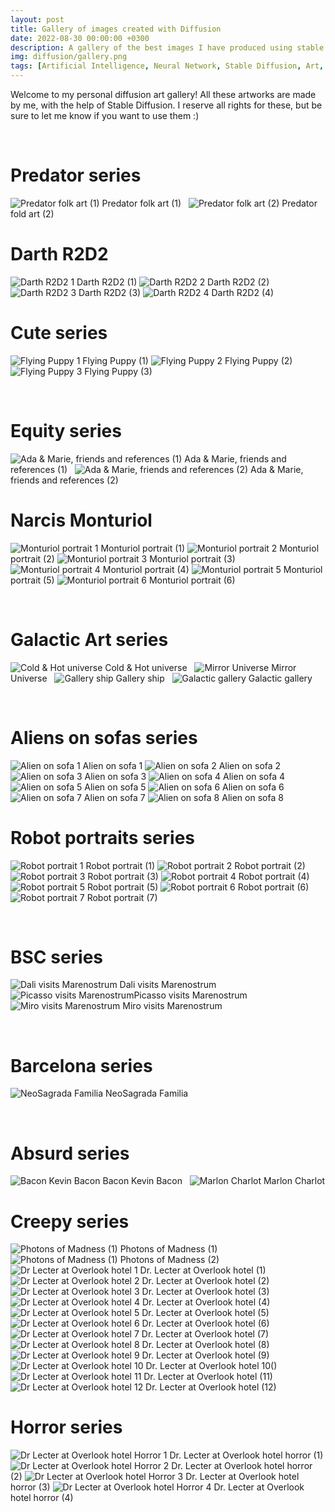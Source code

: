 ```yaml
---
layout: post
title: Gallery of images created with Diffusion
date: 2022-08-30 00:00:00 +0300
description: A gallery of the best images I have produced using stable diffusion.
img: diffusion/gallery.png 
tags: [Artificial Intelligence, Neural Network, Stable Diffusion, Art, Gallery]
---
```


Welcome to my personal diffusion art gallery! All these artworks are made by me, with the help of Stable Diffusion. I reserve all rights for these, but be sure to let me know if you want to use them :)

&nbsp;
# Predator series

![Predator folk art (1)]({{site.baseurl}}/assets/img/diffusion/predator.png) Predator folk art (1)
&nbsp;
![Predator folk art (2)]({{site.baseurl}}/assets/img/diffusion/predator2.png) Predator fold art (2)

# Darth R2D2
![Darth R2D2 1]({{site.baseurl}}/assets/img/diffusion/darth_r2d2.png) Darth R2D2 (1)
![Darth R2D2 2]({{site.baseurl}}/assets/img/diffusion/darth_r2d23.png) Darth R2D2 (2)
![Darth R2D2 3]({{site.baseurl}}/assets/img/diffusion/darth_r2d24.png) Darth R2D2 (3)
![Darth R2D2 4]({{site.baseurl}}/assets/img/diffusion/darth_r2d25.png) Darth R2D2 (4)

# Cute series

![Flying Puppy 1]({{site.baseurl}}/assets/img/diffusion/flying_dog.png) Flying Puppy (1)
![Flying Puppy 2]({{site.baseurl}}/assets/img/diffusion/flying_dog2.png) Flying Puppy (2)
![Flying Puppy 3]({{site.baseurl}}/assets/img/diffusion/flying_dog3.png) Flying Puppy (3)


&nbsp;
# Equity series

![Ada & Marie, friends and references (1)]({{site.baseurl}}/assets/img/diffusion/ada_marie.png)  Ada & Marie, friends and references (1)
&nbsp;
![Ada & Marie, friends and references (2)]({{site.baseurl}}/assets/img/diffusion/ada_marie2.png) Ada & Marie, friends and references (2)

# Narcis Monturiol
![Monturiol portrait 1]({{site.baseurl}}/assets/img/diffusion/narcis1.png) Monturiol portrait (1)
![Monturiol portrait 2]({{site.baseurl}}/assets/img/diffusion/narcis2.png) Monturiol portrait (2)
![Monturiol portrait 3]({{site.baseurl}}/assets/img/diffusion/narcis3.png) Monturiol portrait (3)
![Monturiol portrait 4]({{site.baseurl}}/assets/img/diffusion/narcis4.png) Monturiol portrait (4)
![Monturiol portrait 5]({{site.baseurl}}/assets/img/diffusion/narcis5.png) Monturiol portrait (5)
![Monturiol portrait 6]({{site.baseurl}}/assets/img/diffusion/narcis6.png) Monturiol portrait (6)


&nbsp;
# Galactic Art series

![Cold & Hot universe]({{site.baseurl}}/assets/img/diffusion/gallery.png) Cold & Hot universe
&nbsp;
![Mirror Universe]({{site.baseurl}}/assets/img/diffusion/gallery3.png) Mirror Universe
&nbsp;
![Gallery ship]({{site.baseurl}}/assets/img/diffusion/gallery2.png) Gallery ship
&nbsp;
![Galactic gallery]({{site.baseurl}}/assets/img/diffusion/gallery4.png) Galactic gallery

&nbsp;
# Aliens on sofas series
![Alien on sofa 1]({{site.baseurl}}/assets/img/diffusion/alien_sofa.png) Alien on sofa 1
![Alien on sofa 2]({{site.baseurl}}/assets/img/diffusion/alien_sofa3.png) Alien on sofa 2
![Alien on sofa 3]({{site.baseurl}}/assets/img/diffusion/alien_sofa2.png) Alien on sofa 3
![Alien on sofa 4]({{site.baseurl}}/assets/img/diffusion/alien_sofa4.png) Alien on sofa 4
![Alien on sofa 5]({{site.baseurl}}/assets/img/diffusion/alien_sofa4.png) Alien on sofa 5
![Alien on sofa 6]({{site.baseurl}}/assets/img/diffusion/alien_sofa4.png) Alien on sofa 6
![Alien on sofa 7]({{site.baseurl}}/assets/img/diffusion/alien_sofa4.png) Alien on sofa 7
![Alien on sofa 8]({{site.baseurl}}/assets/img/diffusion/alien_sofa4.png) Alien on sofa 8

# Robot portraits series
![Robot portrait 1]({{site.baseurl}}/assets/img/diffusion/robot_portrait.png) Robot portrait (1)
![Robot portrait 2]({{site.baseurl}}/assets/img/diffusion/robot_portrait2.png) Robot portrait (2)
![Robot portrait 3]({{site.baseurl}}/assets/img/diffusion/robot_portrait3.png) Robot portrait (3)
![Robot portrait 4]({{site.baseurl}}/assets/img/diffusion/robot_portrait4.png) Robot portrait (4)
![Robot portrait 5]({{site.baseurl}}/assets/img/diffusion/robot_portrait5.png) Robot portrait (5)
![Robot portrait 6]({{site.baseurl}}/assets/img/diffusion/robot_portrait6.png) Robot portrait (6)
![Robot portrait 7]({{site.baseurl}}/assets/img/diffusion/robot_portrait7.png) Robot portrait (7)

&nbsp;
# BSC series

![Dali visits Marenostrum]({{site.baseurl}}/assets/img/diffusion/mn_dali.png) Dali visits Marenostrum
&nbsp;
![Picasso visits Marenostrum]({{site.baseurl}}/assets/img/diffusion/mn_picasso.png)Picasso visits Marenostrum
&nbsp;
![Miro visits Marenostrum]({{site.baseurl}}/assets/img/diffusion/mn_miro.png) Miro visits Marenostrum

&nbsp;
# Barcelona series
![NeoSagrada Familia]({{site.baseurl}}/assets/img/diffusion/sagrada.png) NeoSagrada Familia

&nbsp;
# Absurd series
![Bacon Kevin Bacon]({{site.baseurl}}/assets/img/diffusion/kevin.png) Bacon Kevin Bacon
&nbsp;
![Marlon Charlot]({{site.baseurl}}/assets/img/diffusion/marlon.png)   Marlon Charlot

# Creepy series
![Photons of Madness (1)]({{site.baseurl}}/assets/img/diffusion/lecter1.png) Photons of Madness (1)
![Photons of Madness (1)]({{site.baseurl}}/assets/img/diffusion/lecter2.png) Photons of Madness (2)
![Dr Lecter at Overlook hotel 1]({{site.baseurl}}/assets/img/diffusion/redrum.png) Dr. Lecter at Overlook hotel (1)
![Dr Lecter at Overlook hotel 2]({{site.baseurl}}/assets/img/diffusion/redrum2.png) Dr. Lecter at Overlook hotel (2)
![Dr Lecter at Overlook hotel 3]({{site.baseurl}}/assets/img/diffusion/redrum3.png) Dr. Lecter at Overlook hotel (3)
![Dr Lecter at Overlook hotel 4]({{site.baseurl}}/assets/img/diffusion/redrum4.png) Dr. Lecter at Overlook hotel (4)
![Dr Lecter at Overlook hotel 5]({{site.baseurl}}/assets/img/diffusion/redrum5.png) Dr. Lecter at Overlook hotel (5)
![Dr Lecter at Overlook hotel 6]({{site.baseurl}}/assets/img/diffusion/redrum6.png) Dr. Lecter at Overlook hotel (6)
![Dr Lecter at Overlook hotel 7]({{site.baseurl}}/assets/img/diffusion/redrum7.png) Dr. Lecter at Overlook hotel (7)
![Dr Lecter at Overlook hotel 8]({{site.baseurl}}/assets/img/diffusion/redrum8.png) Dr. Lecter at Overlook hotel (8)
![Dr Lecter at Overlook hotel 9]({{site.baseurl}}/assets/img/diffusion/redrum9.png) Dr. Lecter at Overlook hotel (9)
![Dr Lecter at Overlook hotel 10]({{site.baseurl}}/assets/img/diffusion/redrum10.png) Dr. Lecter at Overlook hotel 10()
![Dr Lecter at Overlook hotel 11]({{site.baseurl}}/assets/img/diffusion/redrum11.png) Dr. Lecter at Overlook hotel (11)
![Dr Lecter at Overlook hotel 12]({{site.baseurl}}/assets/img/diffusion/redrum12.png) Dr. Lecter at Overlook hotel (12)

# Horror series
![Dr Lecter at Overlook hotel Horror 1]({{site.baseurl}}/assets/img/diffusion/horror.png) Dr. Lecter at Overlook hotel horror (1)
![Dr Lecter at Overlook hotel Horror 2]({{site.baseurl}}/assets/img/diffusion/horror2.png) Dr. Lecter at Overlook hotel horror  (2)
![Dr Lecter at Overlook hotel Horror 3]({{site.baseurl}}/assets/img/diffusion/horror3.png) Dr. Lecter at Overlook hotel horror  (3)
![Dr Lecter at Overlook hotel Horror 4]({{site.baseurl}}/assets/img/diffusion/horror4.png) Dr. Lecter at Overlook hotel horror  (4)

